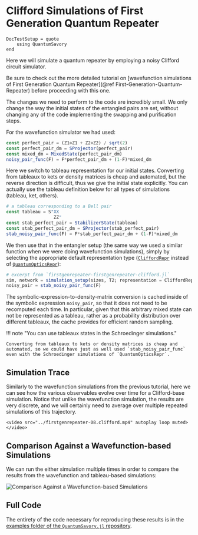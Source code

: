 # Clifford Simulations of First Generation Quantum Repeater

```@meta
DocTestSetup = quote
    using QuantumSavory
end
```

Here we will simulate a quantum repeater by employing a noisy Clifford circuit simulator.

Be sure to check out the more detailed tutorial on [wavefunction simulations of First Generation Quantum Repeater](@ref First-Generation-Quantum-Repeater) before proceeding with this one.

The changes we need to perform to the code are incredibly small. We only change the way the initial states of the entangled pairs are set, without changing any of the code implementing the swapping and purification steps.

For the wavefunction simulator we had used:

```julia
const perfect_pair = (Z1⊗Z1 + Z2⊗Z2) / sqrt(2)
const perfect_pair_dm = SProjector(perfect_pair)
const mixed_dm = MixedState(perfect_pair_dm)
noisy_pair_func(F) = F*perfect_pair_dm + (1-F)*mixed_dm
```

Here we switch to tableau representation for our initial states.
Converting from tableaux to kets or density matrices is cheap and automated,
but the reverse direction is difficult, thus we give the initial state explicitly.
You can actually use the tableau definition below for all types of simulations (tableau, ket, others).

```julia
# a tableau corresponding to a Bell pair
const tableau = S"XX
                  ZZ"
const stab_perfect_pair = StabilizerState(tableau)
const stab_perfect_pair_dm = SProjector(stab_perfect_pair)
stab_noisy_pair_func(F) = F*stab_perfect_pair_dm + (1-F)*mixed_dm
```

We then use that in the entangler setup (the same way we used a similar function when we were doing wavefunction simulations), simply by selecting the appropriate default representation type ([`CliffordRepr`](@ref) instead of [`QuantumOpticsRepr`](@ref)):

```julia
# excerpt from `firstgenrepeater-firstgenrepeater-clifford.jl`
sim, network = simulation_setup(sizes, T2; representation = CliffordRepr)
noisy_pair = stab_noisy_pair_func(F)
```

The symbolic-expression-to-density-matrix conversion is cached inside of the symbolic expression `noisy_pair`, so that it does not need to be recomputed each time. In particular, given that this arbitrary mixed state can not be represented as a tableau, rather as a probability distribution over different tableaux, the cache provides for efficient random sampling.

!!! note "You can use tableaux states in the Schroedinger simulations."

    Converting from tableaux to kets or density matrices is cheap and automated, so we could have just as well used `stab_noisy_pair_func` even with the Schroedinger simulations of `QuantumOpticsRepr`.

## Simulation Trace

Similarly to the wavefunction simulations from the previous tutorial, here we can see how the various observables evolve over time for a Clifford-base simulation. Notice that unlike the wavefunction simulation, the results are very discrete, and we will certainly need to average over multiple repeated simulations of this trajectory.

```@raw html
<video src="../firstgenrepeater-08.clifford.mp4" autoplay loop muted></video>
```

## Comparison Against a Wavefunction-based Simulations

We can run the either simulation multiple times in order to compare the results from the wavefunction and tableau-based simulations:

![Comparison Against a Wavefunction-based Simulations](./firstgenrepeater-09.formalisms.png)

## Full Code

The entirety of the code necessary for reproducing these results is in the
[examples folder of the `QuantumSavory.jl` repository](https://github.com/QuantumSavory/QuantumSavory.jl/tree/master/examples/firstgenrepeater).